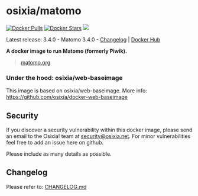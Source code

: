 # osixia/matomo

[![Docker Pulls](https://img.shields.io/docker/pulls/osixia/matomo.svg)][hub]
[![Docker Stars](https://img.shields.io/docker/stars/osixia/matomo.svg)][hub]
[![](https://images.microbadger.com/badges/image/osixia/matomo.svg)](http://microbadger.com/images/osixia/matomo "Get your own image badge on microbadger.com")

[hub]: https://hub.docker.com/r/osixia/matomo/

Latest release: 3.4.0 - Matomo 3.4.0 - [Changelog](CHANGELOG.md) | [Docker Hub](https://hub.docker.com/r/osixia/matomo/) 

**A docker image to run Matomo (formerly Piwik).**
> [matomo.org](https://matomo.org)

### Under the hood: osixia/web-baseimage

This image is based on osixia/web-baseimage.
More info: https://github.com/osixia/docker-web-baseimage

## Security
If you discover a security vulnerability within this docker image, please send an email to the Osixia! team at security@osixia.net. For minor vulnerabilities feel free to add an issue here on github.

Please include as many details as possible.

## Changelog

Please refer to: [CHANGELOG.md](CHANGELOG.md)
